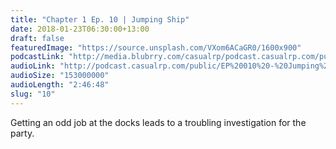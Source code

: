 ```yaml
---
title: "Chapter 1 Ep. 10 | Jumping Ship"
date: 2018-01-23T06:30:00+13:00
draft: false
featuredImage: "https://source.unsplash.com/VXom6ACaGR0/1600x900"
podcastLink: "http://media.blubrry.com/casualrp/podcast.casualrp.com/public/EP%20010%20-%20Jumping%20Ship.mp3"
audioLink: "http://podcast.casualrp.com/public/EP%20010%20-%20Jumping%20Ship.mp3"
audioSize: "153000000"
audioLength: "2:46:48"
slug: "10"
---
```


Getting an odd job at the docks leads to a troubling investigation for the party.
